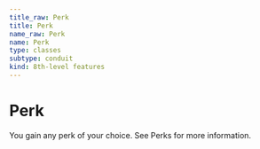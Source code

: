 ```yaml
---
title_raw: Perk
title: Perk
name_raw: Perk
name: Perk
type: classes
subtype: conduit
kind: 8th-level features
---
```


# Perk

You gain any perk of your choice. See Perks for more information.
